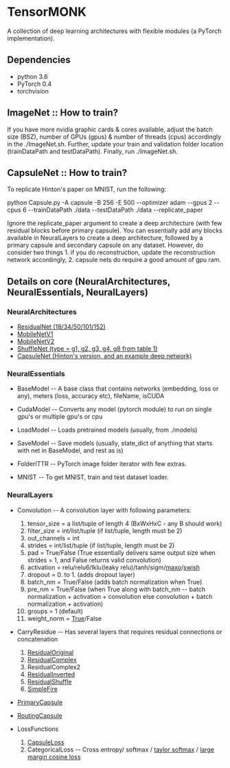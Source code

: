 # TensorMONK

A collection of deep learning architectures with flexible modules (a PyTorch implementation).

## Dependencies
* python 3.6
* PyTorch 0.4
* torchvision

## ImageNet :: How to train?

If you have more nvidia graphic cards & cores available, adjust the batch size (BSZ), number of GPUs (gpus) & number of threads (cpus) accordingly in the ./ImageNet.sh.
Further, update your train and validation folder location (trainDataPath and testDataPath). Finally, run ./ImageNet.sh.

## CapsuleNet :: How to train?

To replicate Hinton's paper on MNIST, run the following:

python Capsule.py -A capsule -B 256 -E 500 --optimizer adam --gpus 2 --cpus 6 --trainDataPath ./data --testDataPath ./data --replicate_paper

Ignore the replicate_paper argument to create a deep architecture (with few residual blocks before primary capsule). You can essentially add any blocks available in NeuralLayers to create a deep architecture, followed by a primary capsule and secondary capsule on any dataset. However, do consider two things 1. if you do reconstruction, update the reconstruction network accordingly, 2. capsule nets do require a good amount of gpu ram.

## Details on core (NeuralArchitectures, NeuralEssentials, NeuralLayers)

### NeuralArchitectures
* [ResidualNet (18/34/50/101/152)](https://arxiv.org/pdf/1512.03385.pdf)
* [MobileNetV1](https://arxiv.org/pdf/1704.04861.pdf)
* [MobileNetV2](https://arxiv.org/pdf/1801.04381.pdf)
* [ShuffleNet (type = g1, g2, g3, g4, g8 from table 1)](https://arxiv.org/pdf/1707.01083.pdf)
* [CapsuleNet (Hinton's version, and an example deep network)](https://arxiv.org/pdf/1710.09829.pdf)

### NeuralEssentials
* BaseModel -- A base class that contains networks (embedding, loss or any), meters (loss, accuracy etc), fileName, isCUDA
* CudaModel -- Converts any model (pytorch module) to run on single gpu's or multiple gpu's or cpu
* LoadModel -- Loads pretrained models (usually, from ./models)
* SaveModel -- Save models (usually, state_dict of anything that starts with net in BaseModel, and rest as is)

* FolderITTR -- PyTorch image folder iterator with few extras.
* MNIST -- To get MNIST, train and test dataset loader.

### NeuralLayers

* Convolution -- A convolution layer with following parameters:

  1. tensor_size = a list/tuple of length 4 (BxWxHxC - any B should work)
  2. filter_size = int/list/tuple (if list/tuple, length must be 2)
  3. out_channels = int
  4. strides = int/list/tuple (if list/tuple, length must be 2)
  5. pad = True/False (True essentially delivers same output size when strides = 1, and False returns valid convolution)
  6. activation = relu/relu6/lklu(leaky relu)/tanh/sigm/[maxo](https://arxiv.org/pdf/1302.4389.pdf)/[swish](https://arxiv.org/pdf/1710.05941v1.pdf)
  7. dropout = 0. to 1. (adds dropout layer)
  8. batch_nm = True/False (adds batch normalization when True)
  9. pre_nm = True/False (when True along with batch_nm -- batch normalization + activation + convolution else convolution + batch normalization + activation)
  10. groups = 1 (default)
  11. weight_norm = [True](https://arxiv.org/pdf/1602.07868.pdf)/False

* CarryResidue -- Has several layers that requires residual connections or concatenation

  1. [ResidualOriginal](https://arxiv.org/pdf/1512.03385.pdf)
  2. [ResidualComplex](https://arxiv.org/pdf/1512.03385.pdf)
  3. ResidualComplex2
  4. [ResidualInverted](https://arxiv.org/pdf/1801.04381.pdf)
  5. [ResidualShuffle](https://arxiv.org/pdf/1707.01083.pdf)
  6. [SimpleFire](https://arxiv.org/pdf/1602.07360.pdf)

* [PrimaryCapsule](https://arxiv.org/pdf/1710.09829.pdf)
* [RoutingCapsule](https://arxiv.org/pdf/1710.09829.pdf)
* LossFunctions
  1. [CapsuleLoss](https://arxiv.org/pdf/1710.09829.pdf)
  2. CategoricalLoss -- Cross entropy/ softmax / [taylor softmax](https://arxiv.org/pdf/1511.05042.pdf) / [large margin cosine loss](https://arxiv.org/pdf/1801.09414.pdf)
